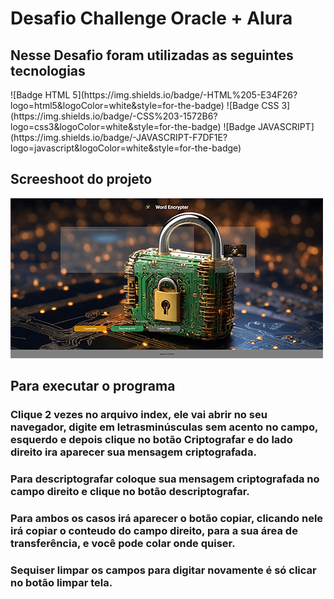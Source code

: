 # Desafio Challenge Oracle + Alura

## Nesse Desafio foram utilizadas as seguintes tecnologias
<div>
    ![Badge HTML 5](https://img.shields.io/badge/-HTML%205-E34F26?logo=html5&logoColor=white&style=for-the-badge)
    ![Badge CSS 3](https://img.shields.io/badge/-CSS%203-1572B6?logo=css3&logoColor=white&style=for-the-badge)
    ![Badge JAVASCRIPT](https://img.shields.io/badge/-JAVASCRIPT-F7DF1E?logo=javascript&logoColor=white&style=for-the-badge)
</div>

## Screeshoot do projeto
![](./assets/images/Screenshot_Projeto.png)

## Para executar o programa 

### Clique 2 vezes no arquivo index, ele vai abrir no seu navegador, digite em letrasminúsculas sem acento no campo, esquerdo e depois clique no botão Criptografar e do lado direito ira aparecer sua mensagem criptografada.

### Para descriptografar coloque sua mensagem criptografada no campo direito e clique no botão descriptografar.

###  Para ambos os casos irá aparecer o botão copiar, clicando nele irá copiar o conteudo do campo direito, para a sua área de transferência, e você pode colar onde quiser.

### Sequiser limpar os campos para digitar novamente é só clicar no botão limpar tela.